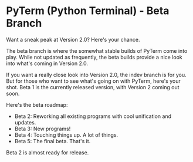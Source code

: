 # PyTerm (Python Terminal) - Beta Branch
Want a sneak peak at Version 2.0? Here's your chance.

The beta branch is where the somewhat stable builds of PyTerm come into play. While not updated as frequently, the beta builds provide a nice look into what's coming in Version 2.0.

If you want a really close look into Version 2.0, the indev branch is for you. But for those who want to see what's going on with PyTerm, here's your shot. Beta 1 is the currently released version, with Version 2 coming out soon.

Here's the beta roadmap:

- Beta 2: Reworking all existing programs with cool unification and updates.
- Beta 3: New programs!
- Beta 4: Touching things up. A lot of things.
- Beta 5: The final beta. That's it.


Beta 2 is almost ready for release.